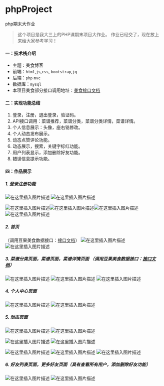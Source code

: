 # phpProject
php期末大作业

> 这个项目是我大三上的PHP课期末项目大作业。 作业已经交了，现在放上来给大家参考学习！

#### 一：技术栈介绍
- 主题：美食博客
- 前端：`html`,`js`,`css`, `bootstrap`,`jq`
- 后端：`php` `mvc`
- 数据库：`mysql`
- 本项目美食部分接口调用地址：[美食接口文档](https://blog.csdn.net/weixin_40693643/article/details/102362672)

#### 二：实现功能总结
1. 登录，注册，退出登录，验证码。
2. API接口调用：菜谱推荐，菜谱分类，菜谱分类详情，菜谱详情。
3. 个人信息展示：头像，座右铭修改。
4. 个人动态发布展示。
5. 动态点赞评论功能。
6. 动态展示，搜索，关键字标红功能。
7. 用户列表显示，添加删除好友功能。
8. 错误信息提示功能。

#### 四：作品展示
##### 1. 登录注册功能
![在这里插入图片描述](https://img-blog.csdnimg.cn/20200106112053641.png?x-oss-process=image/watermark,type_ZmFuZ3poZW5naGVpdGk,shadow_10,text_aHR0cHM6Ly9ibG9nLmNzZG4ubmV0L3dlaXhpbl80MDY5MzY0Mw==,size_16,color_FFFFFF,t_70)
![在这里插入图片描述](https://img-blog.csdnimg.cn/20200106112107323.png?x-oss-process=image/watermark,type_ZmFuZ3poZW5naGVpdGk,shadow_10,text_aHR0cHM6Ly9ibG9nLmNzZG4ubmV0L3dlaXhpbl80MDY5MzY0Mw==,size_16,color_FFFFFF,t_70)

![在这里插入图片描述](https://img-blog.csdnimg.cn/20200106114822655.jpg?x-oss-process=image/watermark,type_ZmFuZ3poZW5naGVpdGk,shadow_10,text_aHR0cHM6Ly9ibG9nLmNzZG4ubmV0L3dlaXhpbl80MDY5MzY0Mw==,size_16,color_FFFFFF,t_70)![在这里插入图片描述](https://img-blog.csdnimg.cn/20200106114832402.jpg?x-oss-process=image/watermark,type_ZmFuZ3poZW5naGVpdGk,shadow_10,text_aHR0cHM6Ly9ibG9nLmNzZG4ubmV0L3dlaXhpbl80MDY5MzY0Mw==,size_16,color_FFFFFF,t_70)![在这里插入图片描述](https://img-blog.csdnimg.cn/20200106114850487.jpg?x-oss-process=image/watermark,type_ZmFuZ3poZW5naGVpdGk,shadow_10,text_aHR0cHM6Ly9ibG9nLmNzZG4ubmV0L3dlaXhpbl80MDY5MzY0Mw==,size_16,color_FFFFFF,t_70)![在这里插入图片描述](https://img-blog.csdnimg.cn/20200106114841228.jpg?x-oss-process=image/watermark,type_ZmFuZ3poZW5naGVpdGk,shadow_10,text_aHR0cHM6Ly9ibG9nLmNzZG4ubmV0L3dlaXhpbl80MDY5MzY0Mw==,size_16,color_FFFFFF,t_70)


##### 2. 首页
（调用豆果美食数据接口：[接口文档](https://blog.csdn.net/weixin_40693643/article/details/102362672)）
![在这里插入图片描述](https://img-blog.csdnimg.cn/20200106112559555.png?x-oss-process=image/watermark,type_ZmFuZ3poZW5naGVpdGk,shadow_10,text_aHR0cHM6Ly9ibG9nLmNzZG4ubmV0L3dlaXhpbl80MDY5MzY0Mw==,size_16,color_FFFFFF,t_70)
![在这里插入图片描述](https://img-blog.csdnimg.cn/20200106114622869.jpg?x-oss-process=image/watermark,type_ZmFuZ3poZW5naGVpdGk,shadow_10,text_aHR0cHM6Ly9ibG9nLmNzZG4ubmV0L3dlaXhpbl80MDY5MzY0Mw==,size_16,color_FFFFFF,t_70)

##### 3. 菜谱分类页面，菜谱页面，菜谱详情页面 （调用豆果美食数据接口：[接口文档](https://blog.csdn.net/weixin_40693643/article/details/102362672)）
![在这里插入图片描述](https://img-blog.csdnimg.cn/20200106112915471.png?x-oss-process=image/watermark,type_ZmFuZ3poZW5naGVpdGk,shadow_10,text_aHR0cHM6Ly9ibG9nLmNzZG4ubmV0L3dlaXhpbl80MDY5MzY0Mw==,size_16,color_FFFFFF,t_70)
![在这里插入图片描述](https://img-blog.csdnimg.cn/20200106112933657.png?x-oss-process=image/watermark,type_ZmFuZ3poZW5naGVpdGk,shadow_10,text_aHR0cHM6Ly9ibG9nLmNzZG4ubmV0L3dlaXhpbl80MDY5MzY0Mw==,size_16,color_FFFFFF,t_70)
![在这里插入图片描述](https://img-blog.csdnimg.cn/20200106112938785.png?x-oss-process=image/watermark,type_ZmFuZ3poZW5naGVpdGk,shadow_10,text_aHR0cHM6Ly9ibG9nLmNzZG4ubmV0L3dlaXhpbl80MDY5MzY0Mw==,size_16,color_FFFFFF,t_70)

##### 4. 个人中心页面
![在这里插入图片描述](https://img-blog.csdnimg.cn/20200106113027580.png?x-oss-process=image/watermark,type_ZmFuZ3poZW5naGVpdGk,shadow_10,text_aHR0cHM6Ly9ibG9nLmNzZG4ubmV0L3dlaXhpbl80MDY5MzY0Mw==,size_16,color_FFFFFF,t_70)
![在这里插入图片描述](https://img-blog.csdnimg.cn/20200106113034388.png?x-oss-process=image/watermark,type_ZmFuZ3poZW5naGVpdGk,shadow_10,text_aHR0cHM6Ly9ibG9nLmNzZG4ubmV0L3dlaXhpbl80MDY5MzY0Mw==,size_16,color_FFFFFF,t_70)


##### 5. 动态页面

![在这里插入图片描述](https://img-blog.csdnimg.cn/20200106113132961.png?x-oss-process=image/watermark,type_ZmFuZ3poZW5naGVpdGk,shadow_10,text_aHR0cHM6Ly9ibG9nLmNzZG4ubmV0L3dlaXhpbl80MDY5MzY0Mw==,size_16,color_FFFFFF,t_70)
![在这里插入图片描述](https://img-blog.csdnimg.cn/20200106113149858.png?x-oss-process=image/watermark,type_ZmFuZ3poZW5naGVpdGk,shadow_10,text_aHR0cHM6Ly9ibG9nLmNzZG4ubmV0L3dlaXhpbl80MDY5MzY0Mw==,size_16,color_FFFFFF,t_70)

![在这里插入图片描述](https://img-blog.csdnimg.cn/20200106113224712.png)
![在这里插入图片描述](https://img-blog.csdnimg.cn/2020010611324174.png)


![在这里插入图片描述](https://img-blog.csdnimg.cn/20200106113403434.png?x-oss-process=image/watermark,type_ZmFuZ3poZW5naGVpdGk,shadow_10,text_aHR0cHM6Ly9ibG9nLmNzZG4ubmV0L3dlaXhpbl80MDY5MzY0Mw==,size_16,color_FFFFFF,t_70)
![在这里插入图片描述](https://img-blog.csdnimg.cn/20200106113410450.png?x-oss-process=image/watermark,type_ZmFuZ3poZW5naGVpdGk,shadow_10,text_aHR0cHM6Ly9ibG9nLmNzZG4ubmV0L3dlaXhpbl80MDY5MzY0Mw==,size_16,color_FFFFFF,t_70)
![在这里插入图片描述](https://img-blog.csdnimg.cn/20200106113415698.png?x-oss-process=image/watermark,type_ZmFuZ3poZW5naGVpdGk,shadow_10,text_aHR0cHM6Ly9ibG9nLmNzZG4ubmV0L3dlaXhpbl80MDY5MzY0Mw==,size_16,color_FFFFFF,t_70)


##### 6. 好友列表页面，更多好友页面（具有查看所有用户，添加删除好友功能）
![在这里插入图片描述](https://img-blog.csdnimg.cn/20200106113631793.png?x-oss-process=image/watermark,type_ZmFuZ3poZW5naGVpdGk,shadow_10,text_aHR0cHM6Ly9ibG9nLmNzZG4ubmV0L3dlaXhpbl80MDY5MzY0Mw==,size_16,color_FFFFFF,t_70)
![在这里插入图片描述](https://img-blog.csdnimg.cn/20200106113641836.png?x-oss-process=image/watermark,type_ZmFuZ3poZW5naGVpdGk,shadow_10,text_aHR0cHM6Ly9ibG9nLmNzZG4ubmV0L3dlaXhpbl80MDY5MzY0Mw==,size_16,color_FFFFFF,t_70)
